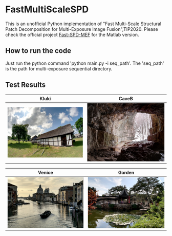 # FastMultiScaleSPD

This is an unofficial Python implementation of "Fast Multi-Scale Structural Patch Decomposition for Multi-Exposure Image Fusion",TIP2020. Please check the official project [Fast-SPD-MEF](https://github.com/xiaohuiben/fmmef-TIP-2020) for the Matlab version.

## How to run the code

Just run the python command 'python main.py -i seq_path'. The 'seq_path' is the path for multi-exposure sequential directory.

## Test Results
Kluki|CaveB
----|----
![Kluki](https://github.com/DavidQiuChao/FastMultiScaleSPD/blob/main/tmp.jpg)|![CaveB](https://github.com/DavidQiuChao/FastMultiScaleSPD/blob/main/tmp1.jpg)

Venice|Garden
----|----
![Venice](https://github.com/DavidQiuChao/FastMultiScaleSPD/blob/main/tmp2.jpg)|![Garden](https://github.com/DavidQiuChao/FastMultiScaleSPD/blob/main/tmp3.jpg)


